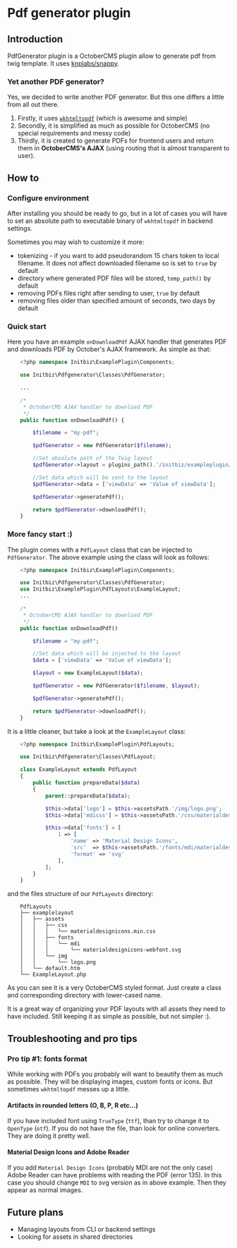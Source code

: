 # Pdf generator plugin
## Introduction
PdfGenerator plugin is a OctoberCMS plugin allow to generate pdf from twig template. It uses [knplabs/snappy](https://github.com/knplabs/snappy).

### Yet another PDF generator?
Yes, we decided to write another PDF generator. But this one differs a little from all out there.
1. Firstly, it uses [`wkhtmltopdf`](https://wkhtmltopdf.org/) (which is awesome and simple)
1. Secondly, it is simplified as much as possible for OctoberCMS (no special requirements and messy code)
1. Thirdly, it is created to generate PDFs for frontend users and return them in **OctoberCMS's AJAX** (using routing that is almost transparent to user).

## How to
### Configure environment
After installing you should be ready to go, but in a lot of cases you will have to set an absolute path to executable binary of `wkhtmltopdf` in backend settings.

Sometimes you may wish to customize it more:
 * tokenizing - if you want to add pseudorandom 15 chars token to local filename. It does not affect downloaded filename so is set to `true` by default
 * directory where generated PDF files will be stored, `temp_path()` by default
 * removing PDFs files right after sending to user, `true` by default
 * removing files older than specified amount of seconds, two days by default

### Quick start
Here you have an example `onDownloadPdf` AJAX handler that generates PDF and downloads PDF by October's AJAX framework. As simple as that:

```php
    <?php namespace Initbiz\ExamplePlugin\Components;

    use Initbiz\Pdfgenerator\Classes\PdfGenerator;

    ...

    /*
     * OctoberCMS AJAX handler to download PDF
     */
    public function onDownloadPdf() {

        $filename = "my-pdf";

        $pdfGenerator = new PdfGenerator($filename);

        //Set absolute path of the Twig layout
        $pdfGenerator->layout = plugins_path().'/initbiz/exampleplugin/views/pdf/pdflayout.htm';

        //Set data which will be sent to the layout
        $pdfGenerator->data = ['viewData' => 'Value of viewData'];

        $pdfGenerator->generatePdf();

        return $pdfGenerator->downloadPdf();
    }
```

### More fancy start :)
The plugin comes with a `PdfLayout` class that can be injected to `PdfGenerator`. The above example using the class will look as follows:

```php
    <?php namespace Initbiz\ExamplePlugin\Components;

    use Initbiz\Pdfgenerator\Classes\PdfGenerator;
    use Initbiz\ExamplePlugin\PdfLayouts\ExampleLayout;
    ...

    /*
     * OctoberCMS AJAX handler to download PDF
     */
    public function onDownloadPdf()

        $filename = "my-pdf";

        //Set data which will be injected to the layout
        $data = ['viewData' => 'Value of viewData'];

        $layout = new ExampleLayout($data);

        $pdfGenerator = new PdfGenerator($filename, $layout);

        $pdfGenerator->generatePdf();

        return $pdfGenerator->downloadPdf();
    }
```

It is a little cleaner, but take a look at the `ExampleLayout` class:

```php
    <?php namespace Initbiz\ExamplePlugin\PdfLayouts;

    use Initbiz\Pdfgenerator\Classes\PdfLayout;

    class ExampleLayout extends PdfLayout
    {
        public function prepareData($data)
        {
            parent::prepareData($data);

            $this->data['logo'] = $this->assetsPath.'/img/logo.png';
            $this->data['mdicss'] = $this->assetsPath.'/css/materialdesignicons.min.css';

            $this->data['fonts'] = [
                1 => [
                    'name' => 'Material Design Icons',
                    'src'  => $this->assetsPath.'/fonts/mdi/materialdesignicons-webfont.svg',
                    'format' => 'svg'
                ],
            ];
        }
    }
```

and the files structure of our `PdfLayouts` directory:

```
    PdfLayouts
    ├── examplelayout
    │   ├── assets
    │   │   ├── css
    │   │   │   └── materialdesignicons.min.css
    │   │   ├── fonts
    │   │   │   └── mdi
    │   │   │       └── materialdesignicons-webfont.svg
    │   │   └── img
    │   │       └── logo.png
    │   └── default.htm
    └── ExampleLayout.php
```

As you can see it is a very OctoberCMS styled format. Just create a class and corresponding directory with lower-cased name.

It is a great way of organizing your PDF layouts with all assets they need to have included. Still keeping it as simple as possible, but not simpler :).

## Troubleshooting and pro tips

### Pro tip #1: fonts format
While working with PDFs you probably will want to beautify them as much as possible. They will be displaying images, custom fonts or icons.
But sometimes `wkhtmltopdf` messes up a little.

#### Artifacts in rounded letters (O, B, P, R etc...)
If you have included font using `TrueType` (`ttf`), than try to change it to `OpenType` (`otf`). If you do not have the file, than look for online converters. They are doing it pretty well.

#### Material Design Icons and Adobe Reader
If you add `Material Design Icons` (probably MDI are not the only case) Adobe Reader can have problems with reading the PDF (error 135). In this case you should change `MDI` to svg version as in above example. Then they appear as normal images.

## Future plans
* Managing layouts from CLI or backend settings
* Looking for assets in shared directories
